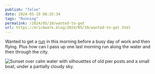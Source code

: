 ```yaml
---
publish: "false"
date: 2024-05-10 08:25:34
tags: "Running"
permalink: /2024/05/10/wanted-to-get
url: https://ericmwalk.blog/2024/05/10/wanted-to-get.html
---
```


Wanted to get a [run](https://strava.com/activities/11376222168) in this morning before a busy day of work and then flying. Plus how can I pass up one last morning run along the water and then through the city.

![Sunset over calm water with silhouettes of old pier posts and a small boat, under a partially cloudy sky.](https://ericmwalk.blog/uploads/2024/img-8892.jpeg)